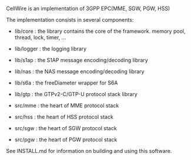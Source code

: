 CellWire is an implementation of 3GPP EPC(MME, SGW, PGW, HSS)

The implementation consists in several components:
  - lib/core : the library contains the core of the framework.
      memory pool, thread, lock, timer, ...

  - lib/logger : the logging library

  - lib/s1ap : the S1AP message encoding/decoding library

  - lib/nas : the NAS message encoding/decoding library

  - lib/s6a : the freeDiameter wrapper for S6A

  - lib/gtp : the GTPv2-C/GTP-U protocol stack library

  - src/mme : the heart of MME protocol stack

  - src/hss : the heart of HSS protocol stack

  - src/sgw : the heart of SGW protocol stack

  - src/pgw : the heart of PGW protocol stack


See INSTALL.md for information on building and using this software.

